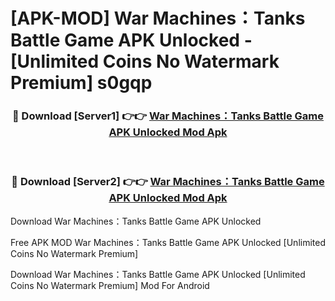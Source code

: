 # [APK-MOD] War Machines：Tanks Battle Game APK Unlocked - [Unlimited Coins No Watermark Premium] s0gqp



<div align="center">
<h3>🔴 Download [Server1] 👉👉 <a href="https://momento.my/?title=War_Machines：Tanks_Battle_Game_APK_Unlocked">War Machines：Tanks Battle Game APK Unlocked Mod Apk</a></h3><br>

<h3>🔴 Download [Server2] 👉👉 <a href="https://momento.my/?title=War_Machines：Tanks_Battle_Game_APK_Unlocked">War Machines：Tanks Battle Game APK Unlocked Mod Apk</a></h3>
</div>



Download War Machines：Tanks Battle Game APK Unlocked 

Free APK MOD War Machines：Tanks Battle Game APK Unlocked [Unlimited Coins No Watermark Premium]

Download War Machines：Tanks Battle Game APK Unlocked [Unlimited Coins No Watermark Premium] Mod For Android
